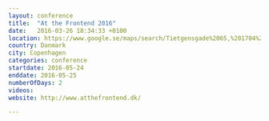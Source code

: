 ```yaml
---
layout: conference
title:  "At the Frontend 2016"
date:   2016-03-26 18:34:33 +0100
location: https://www.google.se/maps/search/Tietgensgade%2065,%201704%20K%C3%B8benhavn%20V,%20Denmark
country: Danmark
city: Copenhagen
categories: conference
startdate: 2016-05-24
enddate: 2016-05-25
numberOfDays: 2
videos:
website: http://www.atthefrontend.dk/

---
```


